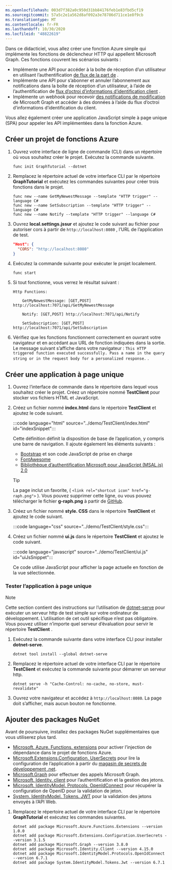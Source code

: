 ```yaml
---
ms.openlocfilehash: 003d7f382a0c950d31bb84176feb1e83fbd5cf19
ms.sourcegitcommit: 57a5c2e1a562d8af092a3e78786d711ce1e8f9cb
ms.translationtype: MT
ms.contentlocale: fr-FR
ms.lasthandoff: 10/30/2020
ms.locfileid: "48822619"
---
```

<!-- markdownlint-disable MD002 MD041 -->

Dans ce didacticiel, vous allez créer une fonction Azure simple qui implémente les fonctions de déclencheur HTTP qui appellent Microsoft Graph. Ces fonctions couvrent les scénarios suivants :

- Implémente une API pour accéder à la boîte de réception d’un utilisateur en utilisant l’authentification [de flux de la part de](https://docs.microsoft.com/azure/active-directory/develop/v2-oauth2-on-behalf-of-flow) .
- Implémente une API pour s’abonner et annuler l’abonnement aux notifications dans la boîte de réception d’un utilisateur, à l’aide de l’authentification de [flux d’octroi d’informations d’identification client](https://docs.microsoft.com/azure/active-directory/develop/v2-oauth2-client-creds-grant-flow) .
- Implémente un webhook pour recevoir [des notifications de modification](https://docs.microsoft.com/graph/webhooks) de Microsoft Graph et accéder à des données à l’aide du flux d’octroi d’informations d’identification du client.

Vous allez également créer une application JavaScript simple à page unique (SPA) pour appeler les API implémentées dans la fonction Azure.

## <a name="create-azure-functions-project"></a>Créer un projet de fonctions Azure

1. Ouvrez votre interface de ligne de commande (CLI) dans un répertoire où vous souhaitez créer le projet. Exécutez la commande suivante.

    ```Shell
    func init GraphTutorial --dotnet
    ```

1. Remplacez le répertoire actuel de votre interface CLI par le répertoire **GraphTutorial** et exécutez les commandes suivantes pour créer trois fonctions dans le projet.

    ```Shell
    func new --name GetMyNewestMessage --template "HTTP trigger" --language C#
    func new --name SetSubscription --template "HTTP trigger" --language C#
    func new --name Notify --template "HTTP trigger" --language C#
    ```

1. Ouvrez **local.settings.jssur** et ajoutez le code suivant au fichier pour autoriser cors à partir de `http://localhost:8080` , l’URL de l’application de test.

    ```json
    "Host": {
      "CORS": "http://localhost:8080"
    }
    ```

1. Exécutez la commande suivante pour exécuter le projet localement.

    ```Shell
    func start
    ```

1. Si tout fonctionne, vous verrez le résultat suivant :

    ```Shell
    Http Functions:

        GetMyNewestMessage: [GET,POST] http://localhost:7071/api/GetMyNewestMessage

        Notify: [GET,POST] http://localhost:7071/api/Notify

        SetSubscription: [GET,POST] http://localhost:7071/api/SetSubscription
    ```

1. Vérifiez que les fonctions fonctionnent correctement en ouvrant votre navigateur et en accédant aux URL de fonction indiquées dans la sortie. Le message suivant s’affiche dans votre navigateur : `This HTTP triggered function executed successfully. Pass a name in the query string or in the request body for a personalized response.` .

## <a name="create-single-page-application"></a>Créer une application à page unique

1. Ouvrez l’interface de commande dans le répertoire dans lequel vous souhaitez créer le projet. Créez un répertoire nommé **TestClient** pour stocker vos fichiers HTML et JavaScript.

1. Créez un fichier nommé **index.html** dans le répertoire **TestClient** et ajoutez le code suivant.

    :::code language="html" source="../demo/TestClient/index.html" id="indexSnippet":::

    Cette définition définit la disposition de base de l’application, y compris une barre de navigation. Il ajoute également les éléments suivants :

    - [Bootstrap](https://getbootstrap.com/) et son code JavaScript de prise en charge
    - [FontAwesome](https://fontawesome.com/)
    - [Bibliothèque d’authentification Microsoft pour JavaScript (MSAL.js) 2,0](https://github.com/AzureAD/microsoft-authentication-library-for-js/tree/dev/lib/msal-browser)

    > [!TIP]
    > La page inclut un favorite, ( `<link rel="shortcut icon" href="g-raph.png">` ). Vous pouvez supprimer cette ligne, ou vous pouvez télécharger le fichier **g-raph.png** à partir de [GitHub](https://github.com/microsoftgraph/g-raph).

1. Créez un fichier nommé **style. CSS** dans le répertoire **TestClient** et ajoutez le code suivant.

    :::code language="css" source="../demo/TestClient/style.css":::

1. Créez un fichier nommé **ui.js** dans le répertoire **TestClient** et ajoutez le code suivant.

    :::code language="javascript" source="../demo/TestClient/ui.js" id="uiJsSnippet":::

    Ce code utilise JavaScript pour afficher la page actuelle en fonction de la vue sélectionnée.

### <a name="test-the-single-page-application"></a>Tester l’application à page unique

> [!NOTE]
> Cette section contient des instructions sur l’utilisation de [dotnet-serve](https://github.com/natemcmaster/dotnet-serve) pour exécuter un serveur http de test simple sur votre ordinateur de développement. L’utilisation de cet outil spécifique n’est pas obligatoire. Vous pouvez utiliser n’importe quel serveur d’évaluation pour servir le répertoire **TestClient** .

1. Exécutez la commande suivante dans votre interface CLI pour installer **dotnet-serve**.

    ```Shell
    dotnet tool install --global dotnet-serve
    ```

1. Remplacez le répertoire actuel de votre interface CLI par le répertoire **TestClient** et exécutez la commande suivante pour démarrer un serveur http.

    ```Shell
    dotnet serve -h "Cache-Control: no-cache, no-store, must-revalidate"
    ```

1. Ouvrez votre navigateur et accédez à `http://localhost:8080`. La page doit s’afficher, mais aucun bouton ne fonctionne.

## <a name="add-nuget-packages"></a>Ajouter des packages NuGet

Avant de poursuivre, installez des packages NuGet supplémentaires que vous utiliserez plus tard.

- [Microsoft. Azure. Functions. extensions](https://www.nuget.org/packages/Microsoft.Azure.Functions.Extensions) pour activer l’injection de dépendance dans le projet de fonctions Azure.
- [Microsoft.Extensions.Configuration. UserSecrets](https://www.nuget.org/packages/Microsoft.Extensions.Configuration.UserSecrets) pour lire la configuration de l’application à partir du [magasin de secrets de développement .net](https://docs.microsoft.com/aspnet/core/security/app-secrets).
- [Microsoft.Graph](https://www.nuget.org/packages/Microsoft.Graph/) pour effectuer des appels Microsoft Graph.
- [Microsoft. Identity. client](https://www.nuget.org/packages/Microsoft.Identity.Client/) pour l’authentification et la gestion des jetons.
- [Microsoft. IdentityModel. Protocols. OpenIdConnect](https://www.nuget.org/packages/Microsoft.IdentityModel.Protocols.OpenIdConnect) pour récupérer la configuration de OpenID pour la validation de jeton.
- [System. IdentityModel. Tokens. JWT](https://www.nuget.org/packages/System.IdentityModel.Tokens.Jwt) pour la validation des jetons envoyés à l’API Web.

1. Remplacez le répertoire actuel de votre interface CLI par le répertoire **GraphTutorial** et exécutez les commandes suivantes.

    ```Shell
    dotnet add package Microsoft.Azure.Functions.Extensions --version 1.0.0
    dotnet add package Microsoft.Extensions.Configuration.UserSecrets --version 3.1.5
    dotnet add package Microsoft.Graph --version 3.8.0
    dotnet add package Microsoft.Identity.Client --version 4.15.0
    dotnet add package Microsoft.IdentityModel.Protocols.OpenIdConnect --version 6.7.1
    dotnet add package System.IdentityModel.Tokens.Jwt --version 6.7.1
    ```

